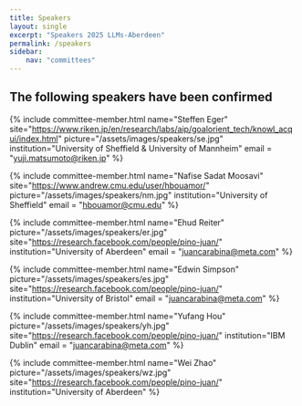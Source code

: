 ```yaml
---
title: Speakers
layout: single
excerpt: "Speakers 2025 LLMs-Aberdeen"
permalink: /speakers
sidebar: 
    nav: "committees"
---
```


## The following speakers have been confirmed
{% include committee-member.html
   name="Steffen Eger"
   site="https://www.riken.jp/en/research/labs/aip/goalorient_tech/knowl_acqui/index.html"
   picture="/assets/images/speakers/se.jpg"
   institution="University of Sheffield & University of Mannheim"
   email = "yuji.matsumoto@riken.jp"
%}

{% include committee-member.html
   name="Nafise Sadat Moosavi"
   site="https://www.andrew.cmu.edu/user/hbouamor/"
   picture="/assets/images/speakers/nm.jpg"
   institution="University of Sheffield"
   email = "hbouamor@cmu.edu"
%}

{% include committee-member.html
   name="Ehud Reiter"
   picture="/assets/images/speakers/er.jpg"
   site="https://research.facebook.com/people/pino-juan/"
   institution="University of Aberdeen"
   email = "juancarabina@meta.com"
%}

{% include committee-member.html
   name="Edwin Simpson"
   picture="/assets/images/speakers/es.jpg"
   site="https://research.facebook.com/people/pino-juan/"
   institution="University of Bristol"
   email = "juancarabina@meta.com"
%}

{% include committee-member.html
   name="Yufang Hou"
   picture="/assets/images/speakers/yh.jpg"
   site="https://research.facebook.com/people/pino-juan/"
   institution="IBM Dublin"
   email = "juancarabina@meta.com"
%}

{% include committee-member.html
   name="Wei Zhao"
   picture="/assets/images/speakers/wz.jpg"
   site="https://research.facebook.com/people/pino-juan/"
   institution="University of Aberdeen"
%}
